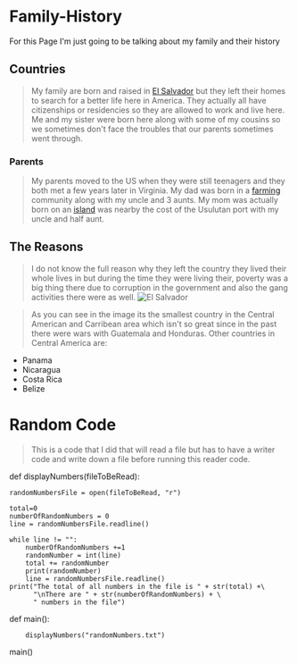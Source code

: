 # Family-History
For this Page I'm just going to be talking about my family and their history

## Countries
> My family are born and raised in [El Salvador](https://en.wikipedia.org/wiki/El_Salvador) but they left their homes to search for a better life here in America. They actually all have citizenships or residencies so they are allowed to work and live here.
> Me and my sister were born here along with some of my cousins so we sometimes don't face the troubles that our parents sometimes went through.

### Parents
> My parents moved to the US when they were still teenagers and they both met a few years later in Virginia.
> My dad was born in a [farming](https://en.wikipedia.org/wiki/Sensuntepeque) community along with my uncle and 3 aunts.
> My mom was actually born on an [island](https://www.elsalvadormipais.com/wp-content/uploads/2017/01/isla-la-pirraya.jpg) was nearby the cost of the Usulutan port with my uncle and half aunt.

## The Reasons
> I do not know the full reason why they left the country they lived their whole lives in but during the time they were living their, poverty was a big thing there due to corruption in the government and also the gang activities there were as well.
![El Salvador](https://cdn.britannica.com/s:300x169,c:crop/31/7231-050-E0D5C157/El-Salvador-map-features-locator.jpg)

>As you can see in the image its the smallest country in the Central American and Carribean area which isn't so great since in the past there were wars with Guatemala and Honduras. Other countries in Central America are:
* Panama
* Nicaragua 
* Costa Rica
* Belize

# Random Code
>This is a code that I did that will read a file but has to have a writer code and write down a file before running this reader code.

def displayNumbers(fileToBeRead):
    
    randomNumbersFile = open(fileToBeRead, "r")

    total=0
    numberOfRandomNumbers = 0
    line = randomNumbersFile.readline()

    while line != "":
        numberOfRandomNumbers +=1
        randomNumber = int(line)
        total += randomNumber
        print(randomNumber)
        line = randomNumbersFile.readline()
    print("The total of all numbers in the file is " + str(total) +\
          "\nThere are " + str(numberOfRandomNumbers) + \
          " numbers in the file")
def main():
        
        displayNumbers("randomNumbers.txt")
main()
